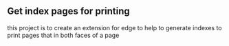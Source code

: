 ## Get index pages for printing
this project is to create an extension for edge to help
to generate indexes to print pages that in both faces of a page